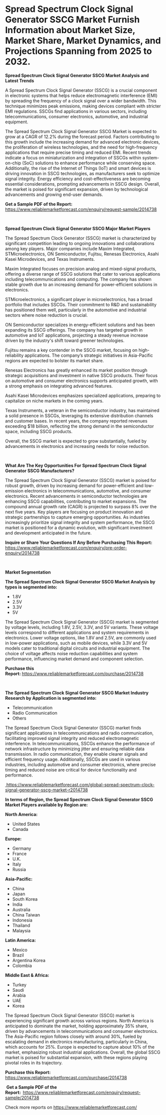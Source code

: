 <p><h1>Spread Spectrum Clock Signal Generator SSCG Market Furnish Information about Market Size, Market Share, Market Dynamics, and Projections Spanning from 2025 to 2032.</h1></p><p><strong>Spread Spectrum Clock Signal Generator SSCG Market Analysis and Latest Trends</strong></p>
<p><p>A Spread Spectrum Clock Signal Generator (SSCG) is a crucial component in electronic systems that helps reduce electromagnetic interference (EMI) by spreading the frequency of a clock signal over a wider bandwidth. This technique minimizes peak emissions, making devices compliant with stricter EMI regulations. SSCGs find applications in various sectors, including telecommunications, consumer electronics, automotive, and industrial equipment.</p><p>The Spread Spectrum Clock Signal Generator SSCG Market is expected to grow at a CAGR of 12.2% during the forecast period. Factors contributing to this growth include the increasing demand for advanced electronic devices, the proliferation of wireless technologies, and the need for high-frequency applications that require precise timing and reduced EMI. Recent trends indicate a focus on miniaturization and integration of SSCGs within system-on-chip (SoC) solutions to enhance performance while conserving space. Additionally, the rise of the Internet of Things (IoT) and smart devices is driving innovation in SSCG technologies, as manufacturers seek to optimize signal integrity. Energy efficiency and cost-effectiveness are becoming essential considerations, prompting advancements in SSCG design. Overall, the market is poised for significant expansion, driven by technological advancements and growing end-user demands.</p></p>
<p><strong>Get a Sample PDF of the Report:&nbsp;</strong> <a href="https://www.reliablemarketforecast.com/enquiry/request-sample/2014738?utm_campaign=2015&utm_medium=2&utm_source=Github&utm_content=ia&utm_term=17012025&utm_id=spread-spectrum-clock-signal-generator-sscg">https://www.reliablemarketforecast.com/enquiry/request-sample/2014738</a></p>
<p>&nbsp;</p>
<p><strong>Spread Spectrum Clock Signal Generator SSCG Major Market Players</strong></p>
<p><p>The Spread Spectrum Clock Generator (SSCG) market is characterized by significant competition leading to ongoing innovations and collaborations among key players. Major companies include Maxim Integrated, STMicroelectronics, ON Semiconductor, Fujitsu, Renesas Electronics, Asahi Kasei Microdevices, and Texas Instruments.</p><p>Maxim Integrated focuses on precision analog and mixed-signal products, offering a diverse range of SSCG solutions that cater to various applications including telecommunications and computing. The company has shown stable growth due to an increasing demand for power-efficient solutions in electronics.</p><p>STMicroelectronics, a significant player in microelectronics, has a broad portfolio that includes SSCGs. Their commitment to R&D and sustainability has positioned them well, particularly in the automotive and industrial sectors where noise reduction is crucial.</p><p>ON Semiconductor specializes in energy-efficient solutions and has been expanding its SSCG offerings. The company has targeted growth in automotive and IoT applications, projecting a steady revenue increase driven by the industry's shift toward greener technologies.</p><p>Fujitsu remains a key contender in the SSCG market, focusing on high-reliability applications. The company’s strategic initiatives in Asia-Pacific regions are expected to bolster its market share.</p><p>Renesas Electronics has greatly enhanced its market position through strategic acquisitions and investment in native SSCG products. Their focus on automotive and consumer electronics supports anticipated growth, with a strong emphasis on integrating advanced features.</p><p>Asahi Kasei Microdevices emphasizes specialized applications, preparing to capitalize on niche markets in the coming years.</p><p>Texas Instruments, a veteran in the semiconductor industry, has maintained a solid presence in SSCGs, leveraging its extensive distribution channels and customer bases. In recent years, the company reported revenues exceeding $18 billion, reflecting the strong demand in the semiconductor space, including SSCG products.</p><p>Overall, the SSCG market is expected to grow substantially, fueled by advancements in electronics and increasing needs for noise reduction.</p></p>
<p>&nbsp;</p>
<p><strong>What Are The Key Opportunities For Spread Spectrum Clock Signal Generator SSCG Manufacturers?</strong></p>
<p><p>The Spread Spectrum Clock Signal Generator (SSCG) market is poised for robust growth, driven by increasing demand for power-efficient and low-emission electronics in telecommunications, automotive, and consumer electronics. Recent advancements in semiconductor technologies are enhancing SSCG capabilities, contributing to market expansions. The compound annual growth rate (CAGR) is projected to surpass 8% over the next five years. Key players are focusing on product innovation and strategic partnerships to capture emerging opportunities. As industries increasingly prioritize signal integrity and system performance, the SSCG market is positioned for a dynamic evolution, with significant investment and development anticipated in the future.</p></p>
<p><strong>Inquire or Share Your Questions If Any Before Purchasing This Report:</strong> <a href="https://www.reliablemarketforecast.com/enquiry/pre-order-enquiry/2014738?utm_campaign=2015&utm_medium=2&utm_source=Github&utm_content=ia&utm_term=17012025&utm_id=spread-spectrum-clock-signal-generator-sscg">https://www.reliablemarketforecast.com/enquiry/pre-order-enquiry/2014738</a></p>
<p>&nbsp;</p>
<p><strong>Market Segmentation</strong></p>
<p><strong>The Spread Spectrum Clock Signal Generator SSCG Market Analysis by types is segmented into:</strong></p>
<p><ul><li>1.8V</li><li>2.5V</li><li>3.3V</li><li>5V</li></ul></p>
<p><p>The Spread Spectrum Clock Signal Generator (SSCG) market is segmented by voltage levels, including 1.8V, 2.5V, 3.3V, and 5V variants. These voltage levels correspond to different applications and system requirements in electronics. Lower voltage options, like 1.8V and 2.5V, are commonly used in low-power applications, such as mobile devices, while 3.3V and 5V models cater to traditional digital circuits and industrial equipment. The choice of voltage affects noise reduction capabilities and system performance, influencing market demand and component selection.</p></p>
<p><strong>Purchase this Report:&nbsp;</strong><a href="https://www.reliablemarketforecast.com/purchase/2014738?utm_campaign=2015&utm_medium=2&utm_source=Github&utm_content=ia&utm_term=17012025&utm_id=spread-spectrum-clock-signal-generator-sscg">https://www.reliablemarketforecast.com/purchase/2014738</a></p>
<p>&nbsp;</p>
<p><strong>The Spread Spectrum Clock Signal Generator SSCG Market Industry Research by Application is segmented into:</strong></p>
<p><ul><li>Telecommunication</li><li>Radio Communication</li><li>Others</li></ul></p>
<p><p>The Spread Spectrum Clock Signal Generator (SSCG) market finds significant applications in telecommunications and radio communication, facilitating improved signal integrity and reduced electromagnetic interference. In telecommunications, SSCGs enhance the performance of network infrastructure by minimizing jitter and ensuring reliable data transmission. In radio communication, they enable clearer signals and efficient frequency usage. Additionally, SSCGs are used in various industries, including automotive and consumer electronics, where precise timing and reduced noise are critical for device functionality and performance.</p></p>
<p><a href="https://www.reliablemarketforecast.com/global-spread-spectrum-clock-signal-generator-sscg-market-r2014738?utm_campaign=2015&utm_medium=2&utm_source=Github&utm_content=ia&utm_term=17012025&utm_id=spread-spectrum-clock-signal-generator-sscg">&nbsp;https://www.reliablemarketforecast.com/global-spread-spectrum-clock-signal-generator-sscg-market-r2014738</a></p>
<p><strong>In terms of Region, the Spread Spectrum Clock Signal Generator SSCG Market Players available by Region are:</strong></p>
<p>
    <p> <strong> North America: </strong>
        <ul>
            <li>United States</li>
            <li>Canada</li>
        </ul>
        </p> 
    <p> <strong> Europe: </strong>
        <ul>
            <li>Germany</li>
            <li>France</li>
            <li>U.K.</li>
            <li>Italy</li>
            <li>Russia</li>
        </ul>
        </p> 
    <p> <strong> Asia-Pacific: </strong>
        <ul>
            <li>China</li>
            <li>Japan</li>
            <li>South Korea</li>
            <li>India</li>
            <li>Australia</li>
            <li>China Taiwan</li>
            <li>Indonesia</li>
            <li>Thailand</li>
            <li>Malaysia</li>
        </ul>
        </p> 
    <p> <strong> Latin America: </strong>
        <ul>
            <li>Mexico</li>
            <li>Brazil</li>
            <li>Argentina Korea</li>
            <li>Colombia</li>
        </ul>
        </p> 
    <p> <strong> Middle East & Africa: </strong>
        <ul>
            <li>Turkey</li>
            <li>Saudi</li>
            <li>Arabia</li>
            <li>UAE</li>
            <li>Korea</li>
        </ul>
    </p>
    </p>
<p><p>The Spread Spectrum Clock Signal Generator (SSCG) market is experiencing significant growth across various regions. North America is anticipated to dominate the market, holding approximately 35% share, driven by advancements in telecommunications and consumer electronics. The Asia-Pacific region follows closely with around 30%, fueled by escalating demand in electronics manufacturing, particularly in China, which accounts for 25%. Europe is expected to capture about 10% of the market, emphasizing robust industrial applications. Overall, the global SSCG market is poised for substantial expansion, with these regions playing pivotal roles in its trajectory.</p></p>
<p><strong>Purchase this Report: </strong><a href="https://www.reliablemarketforecast.com/purchase/2014738?utm_campaign=2015&utm_medium=2&utm_source=Github&utm_content=ia&utm_term=17012025&utm_id=spread-spectrum-clock-signal-generator-sscg">https://www.reliablemarketforecast.com/purchase/2014738</a></p>
<p>&nbsp;<strong>Get a Sample PDF of the Report:&nbsp;&nbsp;</strong><a href="https://www.reliablemarketforecast.com/enquiry/request-sample/2014738?utm_campaign=2015&utm_medium=2&utm_source=Github&utm_content=ia&utm_term=17012025&utm_id=spread-spectrum-clock-signal-generator-sscg">https://www.reliablemarketforecast.com/enquiry/request-sample/2014738</a></p>
<p><strong></strong></p>
<p>Check more reports on <a href="https://www.reliablemarketforecast.com/?utm_campaign=2015&utm_medium=2&utm_source=Github&utm_content=ia&utm_term=17012025&utm_id=spread-spectrum-clock-signal-generator-sscg">https://www.reliablemarketforecast.com/</a></p>
